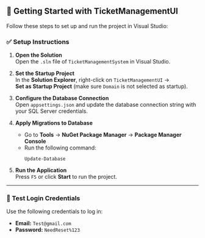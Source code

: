 ## 🚀 Getting Started with TicketManagementUI

Follow these steps to set up and run the project in Visual Studio:

### ✅ Setup Instructions

1. **Open the Solution**  
   Open the `.sln` file of `TicketManagementSystem` in Visual Studio.

2. **Set the Startup Project**  
   In the **Solution Explorer**, right-click on `TicketManagementUI` →  
   **Set as Startup Project** (make sure `Domain` is not selected as startup).

3. **Configure the Database Connection**  
   Open `appsettings.json` and update the database connection string with your SQL Server credentials.

4. **Apply Migrations to Database**  
   - Go to **Tools** → **NuGet Package Manager** → **Package Manager Console**  
   - Run the following command:  
     ```
     Update-Database
     ```

5. **Run the Application**  
   Press `F5` or click **Start** to run the project.

---

### 🔐 Test Login Credentials

Use the following credentials to log in:

- **Email:** `Test@gmail.com`  
- **Password:** `NeedReset%123`
